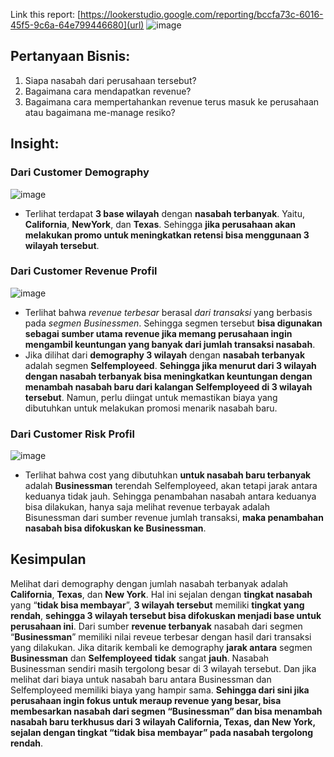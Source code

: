 Link this report: [https://lookerstudio.google.com/reporting/bccfa73c-6016-45f5-9c6a-64e799446680](url)
![image](https://github.com/user-attachments/assets/9ced51cb-190d-4103-b97e-92916fd58534)

## Pertanyaan Bisnis:
1.	Siapa nasabah dari perusahaan tersebut?
2.	Bagaimana cara mendapatkan revenue?
3.	Bagaimana cara mempertahankan revenue terus masuk ke perusahaan atau bagaimana me-manage resiko?

## Insight: 
### Dari Customer Demography
![image](https://github.com/user-attachments/assets/3f29a920-b44c-4322-8dac-195f1e1c8774)
+ Terlihat terdapat **3 base wilayah** dengan **nasabah terbanyak**. Yaitu, **California**, **NewYork**, dan **Texas**. Sehingga **jika perusahaan akan melakukan promo untuk meningkatkan retensi bisa menggunaan 3 wilayah tersebut**.

### Dari Customer Revenue Profil
![image](https://github.com/user-attachments/assets/dca26194-a619-4616-ae01-5617dbdb9e5d)
+ Terlihat bahwa *revenue terbesar* berasal *dari transaksi* yang berbasis pada *segmen Businessmen*. Sehingga segmen tersebut **bisa digunakan sebagai sumber utama revenue jika memang perusahaan ingin mengambil keuntungan yang banyak dari jumlah transaksi nasabah**.
+ Jika dilihat dari **demography 3 wilayah** dengan **nasabah terbanyak** adalah segmen **Selfemployeed**. **Sehingga jika menurut dari 3 wilayah dengan nasabah terbanyak bisa meningkatkan keuntungan dengan menambah nasabah baru dari kalangan Selfemployeed di 3 wilayah tersebut**. Namun, perlu diingat untuk memastikan biaya yang dibutuhkan untuk melakukan promosi menarik nasabah baru.

### Dari Customer Risk Profil
![image](https://github.com/user-attachments/assets/af1761c4-c8ec-4546-8f55-e8ca204011c9)
+ Terlihat bahwa cost yang dibutuhkan **untuk nasabah baru terbanyak** adalah **Businessman** terendah Selfemployeed, akan tetapi jarak antara keduanya tidak jauh. Sehingga penambahan nasabah antara keduanya bisa dilakukan, hanya saja melihat revenue terbayak adalah Bisunessman dari sumber revenue jumlah transaksi, **maka penambahan nasabah bisa difokuskan ke Businessman**.

## Kesimpulan
Melihat dari demography dengan jumlah nasabah terbanyak adalah **California**, **Texas**, dan **New York**. Hal ini sejalan dengan **tingkat nasabah** yang “**tidak bisa membayar**”, **3 wilayah tersebut** memiliki **tingkat yang rendah**, **sehingga 3 wilayah tersebut bisa difokuskan menjadi base untuk perusahaan ini**.
Dari sumber **revenue terbanyak** nasabah dari segmen “**Businessman**” memiliki nilai reveue terbesar dengan hasil dari transaksi yang dilakukan. Jika ditarik kembali ke demography **jarak antara** segmen **Businessman** dan **Selfemployeed** **tidak** sangat **jauh**. Nasabah Businessman sendiri masih tergolong besar di 3 wilayah tersebut. Dan jika melihat dari biaya untuk nasabah baru antara Businessman dan Selfemployeed memiliki biaya yang hampir sama. **Sehingga dari sini jika perusahaan ingin fokus untuk meraup revenue yang besar, bisa membesarkan nasabah dari segmen “Businessman” dan bisa menambah nasabah baru terkhusus dari 3 wilayah California, Texas, dan New York, sejalan dengan tingkat “tidak bisa membayar” pada nasabah tergolong rendah**.
